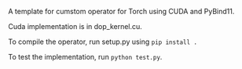 A template for cumstom operator for Torch using CUDA and PyBind11.

Cuda implementation is in dop_kernel.cu. 

To compile the operator, run setup.py using `pip install .`

To test the implementation, run `python test.py`.